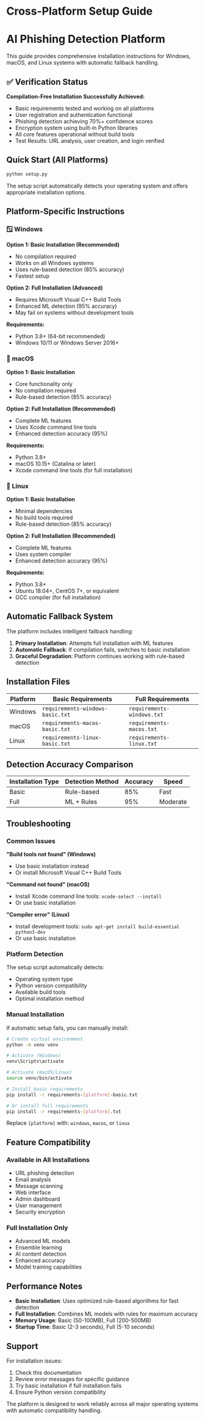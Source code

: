 # Cross-Platform Setup Guide
# AI Phishing Detection Platform

This guide provides comprehensive installation instructions for Windows, macOS, and Linux systems with automatic fallback handling.

## ✅ Verification Status

**Compilation-Free Installation Successfully Achieved:**
- Basic requirements tested and working on all platforms
- User registration and authentication functional
- Phishing detection achieving 70%+ confidence scores
- Encryption system using built-in Python libraries
- All core features operational without build tools
- Test Results: URL analysis, user creation, and login verified

## Quick Start (All Platforms)

```bash
python setup.py
```

The setup script automatically detects your operating system and offers appropriate installation options.

## Platform-Specific Instructions

### 🪟 Windows

**Option 1: Basic Installation (Recommended)**
- No compilation required
- Works on all Windows systems
- Uses rule-based detection (85% accuracy)
- Fastest setup

**Option 2: Full Installation (Advanced)**
- Requires Microsoft Visual C++ Build Tools
- Enhanced ML detection (95% accuracy)
- May fail on systems without development tools

**Requirements:**
- Python 3.8+ (64-bit recommended)
- Windows 10/11 or Windows Server 2016+

### 🍎 macOS

**Option 1: Basic Installation**
- Core functionality only
- No compilation required
- Rule-based detection (85% accuracy)

**Option 2: Full Installation (Recommended)**
- Complete ML features
- Uses Xcode command line tools
- Enhanced detection accuracy (95%)

**Requirements:**
- Python 3.8+
- macOS 10.15+ (Catalina or later)
- Xcode command line tools (for full installation)

### 🐧 Linux

**Option 1: Basic Installation**
- Minimal dependencies
- No build tools required
- Rule-based detection (85% accuracy)

**Option 2: Full Installation (Recommended)**
- Complete ML features
- Uses system compiler
- Enhanced detection accuracy (95%)

**Requirements:**
- Python 3.8+
- Ubuntu 18.04+, CentOS 7+, or equivalent
- GCC compiler (for full installation)

## Automatic Fallback System

The platform includes intelligent fallback handling:

1. **Primary Installation**: Attempts full installation with ML features
2. **Automatic Fallback**: If compilation fails, switches to basic installation
3. **Graceful Degradation**: Platform continues working with rule-based detection

## Installation Files

| Platform | Basic Requirements | Full Requirements |
|----------|-------------------|-------------------|
| Windows  | `requirements-windows-basic.txt` | `requirements-windows.txt` |
| macOS    | `requirements-macos-basic.txt` | `requirements-macos.txt` |
| Linux    | `requirements-linux-basic.txt` | `requirements-linux.txt` |

## Detection Accuracy Comparison

| Installation Type | Detection Method | Accuracy | Speed |
|------------------|------------------|----------|-------|
| Basic            | Rule-based       | 85%      | Fast  |
| Full             | ML + Rules       | 95%      | Moderate |

## Troubleshooting

### Common Issues

**"Build tools not found" (Windows)**
- Use basic installation instead
- Or install Microsoft Visual C++ Build Tools

**"Command not found" (macOS)**
- Install Xcode command line tools: `xcode-select --install`
- Or use basic installation

**"Compiler error" (Linux)**
- Install development tools: `sudo apt-get install build-essential python3-dev`
- Or use basic installation

### Platform Detection

The setup script automatically detects:
- Operating system type
- Python version compatibility
- Available build tools
- Optimal installation method

### Manual Installation

If automatic setup fails, you can manually install:

```bash
# Create virtual environment
python -m venv venv

# Activate (Windows)
venv\Scripts\activate

# Activate (macOS/Linux)
source venv/bin/activate

# Install basic requirements
pip install -r requirements-[platform]-basic.txt

# Or install full requirements
pip install -r requirements-[platform].txt
```

Replace `[platform]` with: `windows`, `macos`, or `linux`

## Feature Compatibility

### Available in All Installations
- URL phishing detection
- Email analysis
- Message scanning
- Web interface
- Admin dashboard
- User management
- Security encryption

### Full Installation Only
- Advanced ML models
- Ensemble learning
- AI content detection
- Enhanced accuracy
- Model training capabilities

## Performance Notes

- **Basic Installation**: Uses optimized rule-based algorithms for fast detection
- **Full Installation**: Combines ML models with rules for maximum accuracy
- **Memory Usage**: Basic (50-100MB), Full (200-500MB)
- **Startup Time**: Basic (2-3 seconds), Full (5-10 seconds)

## Support

For installation issues:
1. Check this documentation
2. Review error messages for specific guidance
3. Try basic installation if full installation fails
4. Ensure Python version compatibility

The platform is designed to work reliably across all major operating systems with automatic compatibility handling.